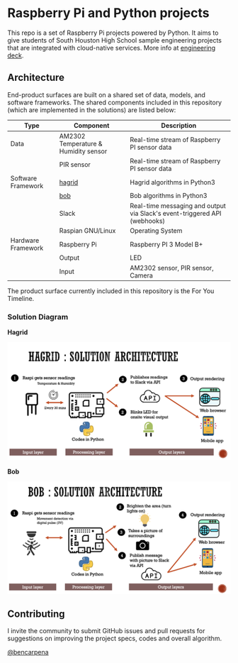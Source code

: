# Raspberry Pi and Python projects

This repo is a set of Raspberry Pi projects powered by Python. It aims to give students of South Houston High School sample engineering projects that are integrated with cloud-native services. More info at [engineering deck](https://github.com/bencarpena/shhs-shared/blob/main/docs/Sharing_Raspi-Python_Projects.pdf).

## Architecture

End-product surfaces are built on a shared set of data, models, and software frameworks. The shared components included in this repository (which are implemented in the solutions) are listed below:

| Type | Component | Description |
|------------|------------|------------|
| Data | AM2302 Temperature & Humidity sensor | Real-time stream of Raspberry PI sensor data |
|      | PIR sensor | Real-time stream of Raspberry PI sensor data |
| Software Framework | [hagrid](/hagrid.py) | Hagrid algorithms in Python3 |
|       | [bob](/bob.py) | Bob algorithms in Python3 |
|       | Slack | Real-time messaging and output via Slack's event-triggered API (webhooks) |
|       | Raspian GNU/Linux | Operating System |
| Hardware Framework | Raspberry Pi | Raspberry PI 3 Model B+ |
|                    | Output | LED | 
|                    | Input | AM2302 sensor, PIR sensor, Camera |

The product surface currently included in this repository is the For You Timeline.

### Solution Diagram

**Hagrid**

![](docs/hagrid-architecture.png)

**Bob**

![](docs/bob-architecture.png)


## Contributing

I invite the community to submit GitHub issues and pull requests for suggestions on improving the project specs, codes and overall algorithm. 

[@bencarpena](https://twitter.com/bencarpena)